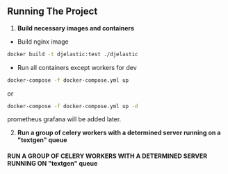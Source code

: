 
## Running The Project

1. **Build necessary images and containers**

- Build nginx image

``` bash
docker build -t djelastic:test ./djelastic
```

- Run all containers except workers for dev
``` bash
docker-compose -f docker-compose.yml up
```
or
``` bash
docker-compose -f docker-compose.yml up -d
```
prometheus grafana will be added later.

2. **Run a group of celery workers with a determined server running on a "textgen" queue**
#### RUN A GROUP OF CELERY WORKERS WITH A DETERMINED SERVER RUNNING ON "textgen" queue
